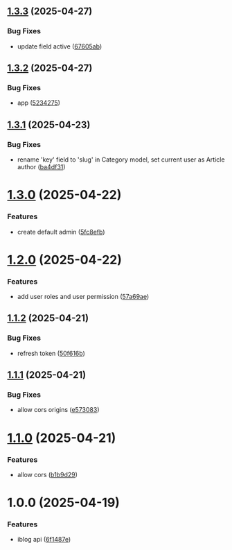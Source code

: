 ## [1.3.3](https://github.com/samaelpola/iblog-api/compare/v1.3.2...v1.3.3) (2025-04-27)


### Bug Fixes

* update field active ([67605ab](https://github.com/samaelpola/iblog-api/commit/67605aba6347b6782a3d6615c24d2000d854d7d6))

## [1.3.2](https://github.com/samaelpola/iblog-api/compare/v1.3.1...v1.3.2) (2025-04-27)


### Bug Fixes

* app ([5234275](https://github.com/samaelpola/iblog-api/commit/52342759fa5f2f4bb9c8170de3ca6687f5aa7926))

## [1.3.1](https://github.com/samaelpola/iblog-api/compare/v1.3.0...v1.3.1) (2025-04-23)


### Bug Fixes

* rename 'key' field to 'slug' in Category model, set current user as Article author ([ba4df31](https://github.com/samaelpola/iblog-api/commit/ba4df31c69ce1b319e43bb3c9d417407ccaf7eee))

# [1.3.0](https://github.com/samaelpola/iblog-api/compare/v1.2.0...v1.3.0) (2025-04-22)


### Features

* create default admin ([5fc8efb](https://github.com/samaelpola/iblog-api/commit/5fc8efb0b94cede6c7f50f698fd16cb1cc536fbe))

# [1.2.0](https://github.com/samaelpola/iblog-api/compare/v1.1.2...v1.2.0) (2025-04-22)


### Features

* add user roles and user permission ([57a69ae](https://github.com/samaelpola/iblog-api/commit/57a69ae649adbec60eb3d0bd870934aae55abcb9))

## [1.1.2](https://github.com/samaelpola/iblog-api/compare/v1.1.1...v1.1.2) (2025-04-21)


### Bug Fixes

* refresh token ([50f616b](https://github.com/samaelpola/iblog-api/commit/50f616bb636f26b9649f11c85e1668731240aa9b))

## [1.1.1](https://github.com/samaelpola/iblog-api/compare/v1.1.0...v1.1.1) (2025-04-21)


### Bug Fixes

* allow cors origins ([e573083](https://github.com/samaelpola/iblog-api/commit/e57308316859256f373a142ae206d7c3ae8aa644))

# [1.1.0](https://github.com/samaelpola/iblog-api/compare/v1.0.0...v1.1.0) (2025-04-21)


### Features

* allow cors ([b1b9d29](https://github.com/samaelpola/iblog-api/commit/b1b9d291aa1b98649a6d3f3b545f3af093d7492c))

# 1.0.0 (2025-04-19)


### Features

* iblog api ([6f1487e](https://github.com/samaelpola/iblog-api/commit/6f1487ee147086439b64485bc1bd63149481ed96))
